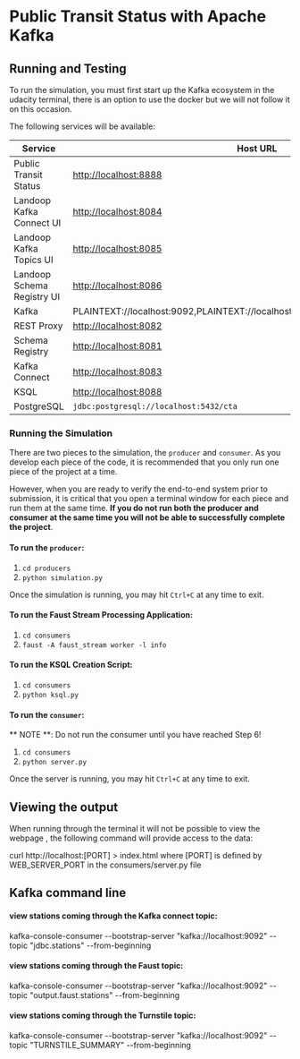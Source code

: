 # Public Transit Status with Apache Kafka

## Running and Testing

To run the simulation, you must first start up the Kafka ecosystem in the udacity terminal, there is an option to use the docker but we will not follow it on this occasion.

The following services will be available:

| Service | Host URL | Username | Password |
| --- | --- | --- | --- |
| Public Transit Status | [http://localhost:8888](http://localhost:8888) 
| Landoop Kafka Connect UI | [http://localhost:8084](http://localhost:8084)
| Landoop Kafka Topics UI | [http://localhost:8085](http://localhost:8085)
| Landoop Schema Registry UI | [http://localhost:8086](http://localhost:8086)
| Kafka | PLAINTEXT://localhost:9092,PLAINTEXT://localhost:9093,PLAINTEXT://localhost:9094
| REST Proxy | [http://localhost:8082](http://localhost:8082/) 
| Schema Registry | [http://localhost:8081](http://localhost:8081/ )
| Kafka Connect | [http://localhost:8083](http://localhost:8083) 
| KSQL | [http://localhost:8088](http://localhost:8088) 
| PostgreSQL | `jdbc:postgresql://localhost:5432/cta` |  `cta_admin` | `chicago` |

### Running the Simulation

There are two pieces to the simulation, the `producer` and `consumer`. As you develop each piece of the code, it is recommended that you only run one piece of the project at a time.

However, when you are ready to verify the end-to-end system prior to submission, it is critical that you open a terminal window for each piece and run them at the same time. **If you do not run both the producer and consumer at the same time you will not be able to successfully complete the project**.

#### To run the `producer`:

1. `cd producers`
2. `python simulation.py`

Once the simulation is running, you may hit `Ctrl+C` at any time to exit.

#### To run the Faust Stream Processing Application:
1. `cd consumers`
2. `faust -A faust_stream worker -l info`


#### To run the KSQL Creation Script:
1. `cd consumers`
2. `python ksql.py`

#### To run the `consumer`:

** NOTE **: Do not run the consumer until you have reached Step 6!
1. `cd consumers`
2. `python server.py`

Once the server is running, you may hit `Ctrl+C` at any time to exit.

## Viewing the output
 When running through the terminal it will not be possible to view the webpage , the following command will provide access to the data:
 
curl http://localhost:[PORT] > index.html where [PORT] is defined by WEB_SERVER_PORT in the consumers/server.py file

## Kafka command line
#### view stations coming through the Kafka connect topic:
kafka-console-consumer --bootstrap-server "kafka://localhost:9092" --topic "jdbc.stations" --from-beginning
#### view stations coming through the Faust topic:
kafka-console-consumer --bootstrap-server "kafka://localhost:9092" --topic "output.faust.stations" --from-beginning
#### view stations coming through the Turnstile topic:
kafka-console-consumer --bootstrap-server "kafka://localhost:9092" --topic "TURNSTILE_SUMMARY" --from-beginning